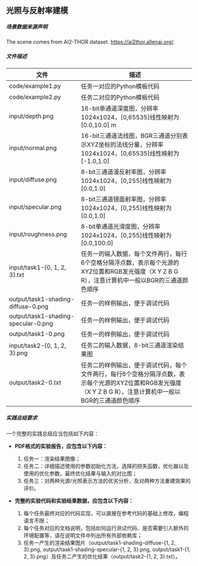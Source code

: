 ## 光照与反射率建模

##### 场景数据来源声明

The scene comes from AI2-THOR dataset. https://ai2thor.allenai.org/.



##### 文件描述

| 文件                                | 描述                                                         |
| ----------------------------------- | ------------------------------------------------------------ |
| code/example1.py                    | 任务一对应的Python模板代码                                   |
| code/example2.py                    | 任务二对应的Python模板代码                                   |
| input/depth.png                     | 16-bit单通道深度图，分辨率1024x1024，[0,65535]线性映射为[0.0,10.0] m |
| input/normal.png                    | 16-bit三通道法线图，BGR三通道分别表示XYZ坐标的法线分量，分辨率1024x1024，[0,65535]线性映射为[-1.0,1.0] |
| input/diffuse.png                   | 8-bit三通道漫反射率图，分辨率1024x1024，[0,255]线性映射为[0.0,1.0] |
| input/specular.png                  | 8-bit三通道镜面射率图，分辨率1024x1024，[0,255]线性映射为[0.0,1.0] |
| input/roughness.png                 | 8-bit单通道光滑度图，分辨率1024x1024，[0,255]线性映射为[0.0,100.0] |
| input/task1-\{0, 1, 2, 3\}.txt      | 任务一的输入数据，每个文件两行，每行6个空格分隔浮点数，表示每个光源的XYZ位置和RGB发光强度（X Y Z B G R），注意计算机中一般以BGR的三通道颜色顺序 |
| output/task1-shading-diffuse-0.png  | 任务一的样例输出，便于调试代码                               |
| output/task1-shading-specular-0.png | 任务一的样例输出，便于调试代码                               |
| output/task1-0.png                  | 任务一的样例输出，便于调试代码                               |
| input/task2-\{0, 1, 2, 3\}.png      | 任务二的输入数据，8-bit三通道渲染结果图                      |
| output/task2-0.txt                  | 任务二的样例输出，便于调试代码，每个文件两行，每行6个空格分隔浮点数，表示每个光源的XYZ位置和RGB发光强度（X Y Z B G R），注意计算机中一般以BGR的三通道颜色顺序 |



##### 实践总结要求

一个完整的实践总结应当包括如下内容：

+ **PDF格式的实验报告，应包含以下内容：** 
  1. 任务一：渲染结果图像；
  2. 任务二：详细描述使用的参数初始化方法，选择的损失函数，优化器以及使用的优化参数，最终优化结果与输入的对比图；
  3. 任务三：对两种光源/光照表示方法的优劣分析，及对两种方法重建效果的评价。

+ **完整的实验代码和实验结果数据，应包含以下内容：**
  1. 每个任务最终对应的代码实现，可以直接在参考代码的基础上修改，编程语言不限；
  2. 每个任务对应的文档说明，包括如何运行测试代码、是否需要引入额外的环境配置等，请在说明文件中列出所有外部依赖库；
  3. 任务一产生的渲染结果图片（output/task1-shading-diffuse-\{1, 2, 3\}.png, output/task1-shading-specular-\{1, 2, 3\}.png, output/task1-\{1, 2, 3\}.png）及任务二产生的优化结果（output/task2-\{1, 2, 3\}.txt）。